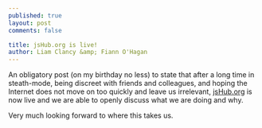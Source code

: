 ```yaml
---
published: true
layout: post
comments: false

title: jsHub.org is live!
author: Liam Clancy &amp; Fiann O'Hagan
---
```


An obligatory post (on my birthday no less) to state that after a long time in steath-mode, being discreet with friends and colleagues, and hoping the Internet does not move on too quickly and leave us irrelevant, [jsHub.org](http://jshub.org/) is now live and we are able to openly discuss what we are doing and why.

Very much looking forward to where this takes us.